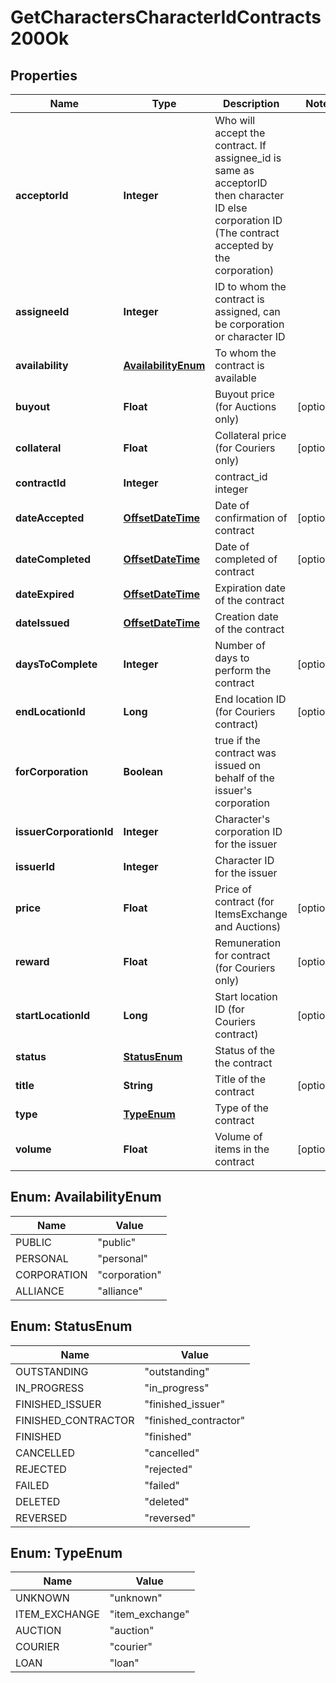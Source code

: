 
# GetCharactersCharacterIdContracts200Ok

## Properties
Name | Type | Description | Notes
------------ | ------------- | ------------- | -------------
**acceptorId** | **Integer** | Who will accept the contract. If assignee_id is same as acceptorID then character ID else corporation ID (The contract accepted by the corporation) | 
**assigneeId** | **Integer** | ID to whom the contract is assigned, can be corporation or character ID | 
**availability** | [**AvailabilityEnum**](#AvailabilityEnum) | To whom the contract is available | 
**buyout** | **Float** | Buyout price (for Auctions only) |  [optional]
**collateral** | **Float** | Collateral price (for Couriers only) |  [optional]
**contractId** | **Integer** | contract_id integer | 
**dateAccepted** | [**OffsetDateTime**](OffsetDateTime.md) | Date of confirmation of contract |  [optional]
**dateCompleted** | [**OffsetDateTime**](OffsetDateTime.md) | Date of completed of contract |  [optional]
**dateExpired** | [**OffsetDateTime**](OffsetDateTime.md) | Expiration date of the contract | 
**dateIssued** | [**OffsetDateTime**](OffsetDateTime.md) | Сreation date of the contract | 
**daysToComplete** | **Integer** | Number of days to perform the contract |  [optional]
**endLocationId** | **Long** | End location ID (for Couriers contract) |  [optional]
**forCorporation** | **Boolean** | true if the contract was issued on behalf of the issuer&#39;s corporation | 
**issuerCorporationId** | **Integer** | Character&#39;s corporation ID for the issuer | 
**issuerId** | **Integer** | Character ID for the issuer | 
**price** | **Float** | Price of contract (for ItemsExchange and Auctions) |  [optional]
**reward** | **Float** | Remuneration for contract (for Couriers only) |  [optional]
**startLocationId** | **Long** | Start location ID (for Couriers contract) |  [optional]
**status** | [**StatusEnum**](#StatusEnum) | Status of the the contract | 
**title** | **String** | Title of the contract |  [optional]
**type** | [**TypeEnum**](#TypeEnum) | Type of the contract | 
**volume** | **Float** | Volume of items in the contract |  [optional]


<a name="AvailabilityEnum"></a>
## Enum: AvailabilityEnum
Name | Value
---- | -----
PUBLIC | &quot;public&quot;
PERSONAL | &quot;personal&quot;
CORPORATION | &quot;corporation&quot;
ALLIANCE | &quot;alliance&quot;


<a name="StatusEnum"></a>
## Enum: StatusEnum
Name | Value
---- | -----
OUTSTANDING | &quot;outstanding&quot;
IN_PROGRESS | &quot;in_progress&quot;
FINISHED_ISSUER | &quot;finished_issuer&quot;
FINISHED_CONTRACTOR | &quot;finished_contractor&quot;
FINISHED | &quot;finished&quot;
CANCELLED | &quot;cancelled&quot;
REJECTED | &quot;rejected&quot;
FAILED | &quot;failed&quot;
DELETED | &quot;deleted&quot;
REVERSED | &quot;reversed&quot;


<a name="TypeEnum"></a>
## Enum: TypeEnum
Name | Value
---- | -----
UNKNOWN | &quot;unknown&quot;
ITEM_EXCHANGE | &quot;item_exchange&quot;
AUCTION | &quot;auction&quot;
COURIER | &quot;courier&quot;
LOAN | &quot;loan&quot;



